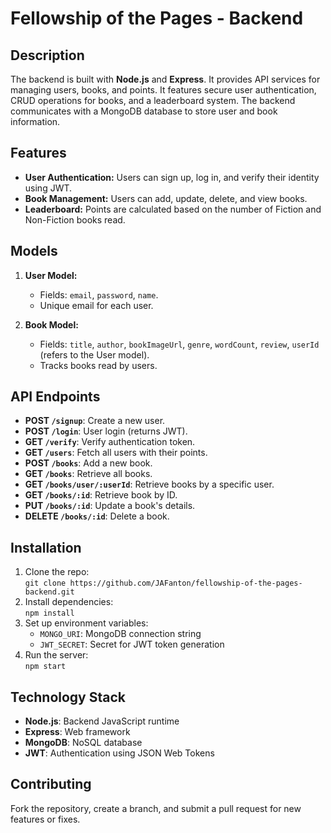 # Fellowship of the Pages - Backend

## Description
The backend is built with **Node.js** and **Express**. It provides API services for managing users, books, and points. It features secure user authentication, CRUD operations for books, and a leaderboard system. The backend communicates with a MongoDB database to store user and book information.

## Features
- **User Authentication:** Users can sign up, log in, and verify their identity using JWT.
- **Book Management:** Users can add, update, delete, and view books.
- **Leaderboard:** Points are calculated based on the number of Fiction and Non-Fiction books read.

## Models
1. **User Model:**
   - Fields: `email`, `password`, `name`.
   - Unique email for each user.

2. **Book Model:**
   - Fields: `title`, `author`, `bookImageUrl`, `genre`, `wordCount`, `review`, `userId` (refers to the User model).
   - Tracks books read by users.

## API Endpoints
- **POST `/signup`**: Create a new user.
- **POST `/login`**: User login (returns JWT).
- **GET `/verify`**: Verify authentication token.
- **GET `/users`**: Fetch all users with their points.
- **POST `/books`**: Add a new book.
- **GET `/books`**: Retrieve all books.
- **GET `/books/user/:userId`**: Retrieve books by a specific user.
- **GET `/books/:id`**: Retrieve book by ID.
- **PUT `/books/:id`**: Update a book's details.
- **DELETE `/books/:id`**: Delete a book.

## Installation
1. Clone the repo:  
   `git clone https://github.com/JAFanton/fellowship-of-the-pages-backend.git`
2. Install dependencies:  
   `npm install`
3. Set up environment variables:
   - `MONGO_URI`: MongoDB connection string
   - `JWT_SECRET`: Secret for JWT token generation
4. Run the server:  
   `npm start`

## Technology Stack
- **Node.js**: Backend JavaScript runtime
- **Express**: Web framework
- **MongoDB**: NoSQL database
- **JWT**: Authentication using JSON Web Tokens

## Contributing
Fork the repository, create a branch, and submit a pull request for new features or fixes.
